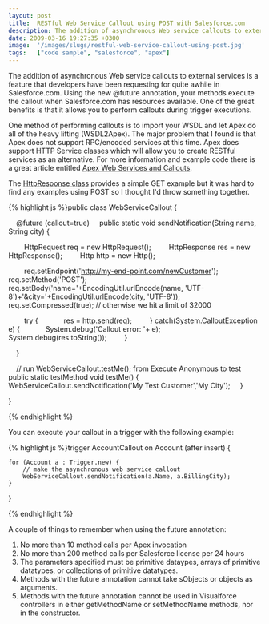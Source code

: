 ```yaml
---
layout: post
title:  RESTful Web Service Callout using POST with Salesforce.com
description: The addition of asynchronous Web service callouts to external services is a feature that developers have been requesting for quite awhile in Salesforce.com. Using the new @future annotation, your methods execute the callout when Salesforce.com has resources available. One of the great benefits is that it allows you to perform callouts during trigger executions. One method of performing callouts is to import your WSDL and let Apex do all of the heavy lifting (WSDL2Apex). The major problem that I 
date: 2009-03-16 19:27:35 +0300
image:  '/images/slugs/restful-web-service-callout-using-post.jpg'
tags:   ["code sample", "salesforce", "apex"]
---
```

<p>The addition of asynchronous Web service callouts to external services is a feature that developers have been requesting for quite awhile in Salesforce.com. Using the new @future annotation, your methods execute the callout when Salesforce.com has resources available. One of the great benefits is that it allows you to perform callouts during trigger executions.</p>
<p>One method of performing callouts is to import your WSDL and let Apex do all of the heavy lifting (WSDL2Apex). The major problem that I found is that Apex does not support RPC/encoded services at this time. Apex does support HTTP Service classes which will allow you to create RESTful services as an alternative. For more information and example code there is a great article entitled <a href="http://wiki.developerforce.com/index.php/Apex_Web_Services_and_Callouts" target="_blank">Apex Web Services and Callouts</a>.</p>
<p>The <a href="http://www.salesforce.com/us/developer/docs/apexcode/Content/apex_classes_restful_http_httpresponse.htm" target="_blank">HttpResponse class</a> provides a simple GET example but it was hard to find any examples using POST so I thought I'd throw something together.</p>
{% highlight js %}public class WebServiceCallout {

    @future (callout=true)
    public static void sendNotification(String name, String city) {

        HttpRequest req = new HttpRequest();
        HttpResponse res = new HttpResponse();
        Http http = new Http();

        req.setEndpoint('http://my-end-point.com/newCustomer');
        req.setMethod('POST');
        req.setBody('name='+EncodingUtil.urlEncode(name, 'UTF-8')+'&city='+EncodingUtil.urlEncode(city, 'UTF-8'));
        req.setCompressed(true); // otherwise we hit a limit of 32000

        try {
            res = http.send(req);
        } catch(System.CalloutException e) {
            System.debug('Callout error: '+ e);
            System.debug(res.toString());
        }

    }

    // run WebServiceCallout.testMe(); from Execute Anonymous to test
    public static testMethod void testMe() {
        WebServiceCallout.sendNotification('My Test Customer','My City');
    }

}

{% endhighlight %}
<p>You can execute your callout in a trigger with the following example:</p>
{% highlight js %}trigger AccountCallout on Account (after insert) {

	for (Account a : Trigger.new) {
		// make the asynchronous web service callout
		WebServiceCallout.sendNotification(a.Name, a.BillingCity);
	}

}

{% endhighlight %}
<p>A couple of things to remember when using the future annotation:</p>
<ol>
	<li>No more than 10 method calls per Apex invocation</li>
	<li>No more than 200 method calls per Salesforce license per 24 hours</li>
	<li>The parameters specified must be primitive dataypes, arrays of primitive datatypes, or collections of primitive datatypes.</li>
	<li>Methods with the future annotation cannot take sObjects or objects as arguments.</li>
	<li>Methods with the future annotation cannot be used in Visualforce controllers in either getMethodName or setMethodName methods, nor in the constructor.</li>
</ol>
